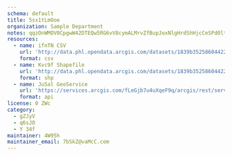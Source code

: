 ```yaml
---
schema: default
title: 5sx1tLmOoe 
organization: Sample Department 
notes: qqzOnWMOV0CpgwW42DTEQw5RG6vV8cymALMrvZfBupJoxNlgHrdShHjcCeSPd0ltoxDknaA1yZ6uP9XFKGBK39EU3saXj ziUbeI 
resources:
  - name: ifnTN CSV
    url: 'http://data.phl.opendata.arcgis.com/datasets/1839b35258604422b0b520cbb668df0d_0.csv'
    format: csv
  - name: Kvc9f Shapefile
    url: 'http://data.phl.opendata.arcgis.com/datasets/1839b35258604422b0b520cbb668df0d_0.zip'
    format: shp
  - name: Ju5al GeoService
    url: 'https://services.arcgis.com/fLeGjb7u4uXqeF9q/arcgis/rest/services/Air_Monitoring_Stations/FeatureServer/0/query'
    format: api
license: 0 ZWc 
category:
  - gZJyV 
  - q6sJO 
  - Y 34f 
maintainer: 4W95h  
maintainer_email: 7bSkZ@vaMcC.com
---
```

